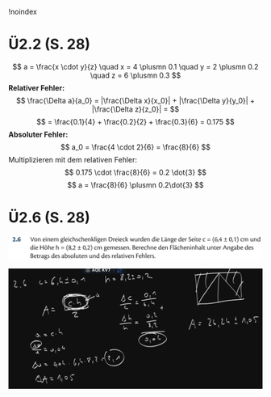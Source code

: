 !noindex

# Ü2.2 (S. 28)
$$
a = \frac{x \cdot y}{z} \quad x = 4 \plusmn 0.1 \quad y = 2 \plusmn 0.2 \quad z = 6 \plusmn 0.3
$$
**Relativer Fehler:**
$$
\frac{\Delta a}{a_0} = |\frac{\Delta x}{x_0}| + |\frac{\Delta y}{y_0}| + |\frac{\Delta z}{z_0}| = 
$$
$$
= \frac{0.1}{4} + \frac{0.2}{2} + \frac{0.3}{6} = 0.175
$$
**Absoluter Fehler:**
$$
a_0 = \frac{4 \cdot 2}{6} = \frac{8}{6}
$$
Multiplizieren mit dem relativen Fehler:
$$
0.175 \cdot \frac{8}{6} = 0.2 \dot{3}
$$
$$
a = \frac{8}{6} \plusmn 0.2\dot{3}
$$

# Ü2.6 (S. 28)

![Angabe](assets/3_uebung-2-6.png)

![Lösung](assets/3_uebung-2-6-loesung.png)
